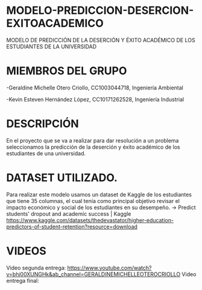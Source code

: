 # MODELO-PREDICCION-DESERCION-EXITOACADEMICO
MODELO DE PREDICCIÓN DE LA DESERCIÓN Y ÉXITO ACADÉMICO DE LOS ESTUDIANTES DE LA UNIVERSIDAD 

# MIEMBROS DEL GRUPO
-Geraldine Michelle Otero Criollo, CC1003044718, Ingeniería Ambiental

-Kevin Esteven Hernández López, CC10171262528, Ingeniería Industrial 

# DESCRIPCIÓN 
En el proyecto que se va a realizar para dar resolución a un problema seleccionamos la predicción de la deserción y éxito académico de los estudiantes de una universidad.

# DATASET UTILIZADO.
Para realizar este modelo usamos un dataset de Kaggle de los estudiantes que tiene 35 columnas, el cual tenía como principal objetivo revisar el impacto económico y social de los estudiantes en su desempeño.
->  Predict students' dropout and academic success | Kaggle
https://www.kaggle.com/datasets/thedevastator/higher-education-predictors-of-student-retention?resource=download

# VIDEOS
Video segunda entrega:
https://www.youtube.com/watch?v=bhj00XUNGHk&ab_channel=GERALDINEMICHELLEOTEROCRIOLLO
Video entrega final:
